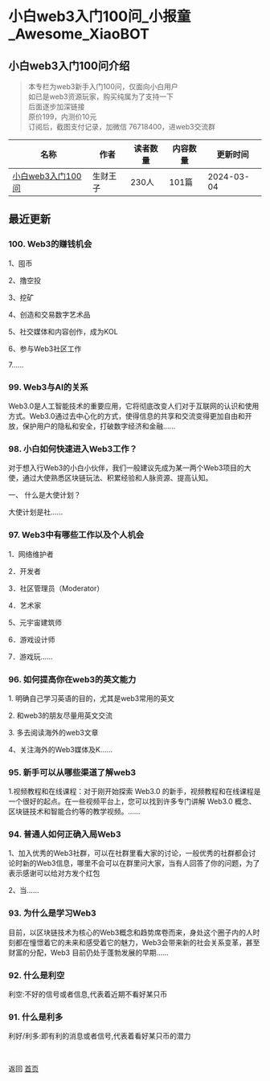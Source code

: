 # 小白web3入门100问_小报童_Awesome_XiaoBOT

## 小白web3入门100问介绍
> 本专栏为web3新手入门100问，仅面向小白用户    
如已是web3资源玩家，购买纯属为了支持一下    
后面逐步加深链接    
原价199，内测价10元    
订阅后，截图支付记录，加微信 76718400，进web3交流群  
  


|名称|作者|读者数量|内容数量|更新时间|
|---|---|---|---|---|
|[小白web3入门100问](https://xiaobot.net/p/web123?refer=0b133df9-27dc-423b-8101-639049001c13)|生财王子|230人|101篇|2024-03-04|

## 最近更新
### 100\. Web3的赚钱机会

1、囤币

2、撸空投

3、挖矿

4、创造和交易数字艺术品

5、社交媒体和内容创作，成为KOL

6、参与Web3社区工作

7......

### 99\. Web3与AI的关系

Web3.0是人工智能技术的重要应用，它将彻底改变人们对于互联网的认识和使用方式。Web3.0通过去中心化的方式，使得信息的共享和交流变得更加自由和开放，保护用户的隐私和安全，打破数字经济和金融......

### 98\. 小白如何快速进入Web3工作？

对于想入行Web3的小白小伙伴，我们一般建议先成为某一两个Web3项目的大使，通过大使熟悉区块链玩法、积累经验和人脉资源、提高认知。

一、 什么是大使计划？

大使计划是社......

### 97\. Web3中有哪些工作以及个人机会

1．网络维护者

2．开发者

3．社区管理员（Moderator）

4．艺术家

5、元宇宙建筑师

6．游戏设计师

7．游戏玩......

### 96\. 如何提高你在web3的英文能力

1\. 明确自己学习英语的目的，尤其是web3常用的英文

2\. 和web3的朋友尽量用英文交流

3\. 多去阅读海外的web3文章

4、关注海外的Web3媒体及K......

### 95\. 新手可以从哪些渠道了解web3

1.视频教程和在线课程：对于刚开始探索 Web3.0 的新手，视频教程和在线课程是一个很好的起点。在一些视频平台上，您可以找到许多专门讲解 Web3.0
概念、区块链技术和智能合约等的教学视频。......

### 94\. 普通人如何正确入局Web3

1、加入优秀的Web3社群，可以在社群里看大家的讨论，一般优秀的社群都会讨论时新的Web3信息，哪里不会可以在群里问大家，当有人回答了你的问题，为了表示感谢可以给对方发个红包

2、当......

### 93\. 为什么是学习Web3

目前，以区块链技术为核心的Web3概念和趋势席卷而来，身处这个圈子内的人时刻都在憧憬着它的未来和感受着它的魅力，Web3会带来新的社会关系变革，甚至财富的分配，Web3
目前仍处于蓬勃发展的早期......

### 92\. 什么是利空

利空:不好的信号或者信息,代表着近期不看好某只币

### 91\. 什么是利多

利好/利多:即有利的消息或者信号,代表着看好某只币的潜力


<a href="https://github.com/Reno9527/awesome-xiaobot" style="color: white; text-decoration: none;">awesome-xiaobot</a>

返回 [首页](../README.md)
